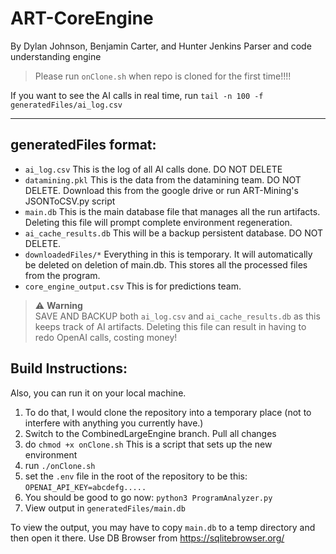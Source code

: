 # ART-CoreEngine
By Dylan Johnson, Benjamin Carter, and Hunter Jenkins
Parser and code understanding engine 

> Please run `onClone.sh` when repo is cloned for the first time!!!!


If you want to see the AI calls in real time, run 
`tail -n 100 -f generatedFiles/ai_log.csv`

---

## generatedFiles format:
- `ai_log.csv` This is the log of all AI calls done. DO NOT DELETE
- `datamining.pkl` This is the data from the datamining team. DO NOT DELETE. 
Download this from the google drive or run ART-Mining's JSONToCSV.py script
- `main.db` This is the main database file that manages all the run artifacts. Deleting this file will prompt complete environment regeneration.
- `ai_cache_results.db` This will be a backup persistent database. DO NOT DELETE.
- `downloadedFiles/*` Everything in this is temporary. It will automatically be deleted on deletion of main.db. This stores all the processed files from the program.
- `core_engine_output.csv` This is for predictions team.

> :warning: **Warning**<br>
SAVE AND BACKUP both `ai_log.csv` and `ai_cache_results.db` as this keeps track of AI artifacts. Deleting this file can result in having to redo OpenAI calls, costing money!

## Build Instructions:

Also, you can run it on your local machine. 

1. To do that, I would clone the repository into a temporary place (not to interfere with anything you currently have.)
2. Switch to the CombinedLargeEngine branch. Pull all changes
3. do `chmod +x onClone.sh` This is a script that sets up the new environment
4. run `./onClone.sh`
5. set the `.env` file in the root of the repository to be this: `OPENAI_API_KEY=abcdefg.....`
6. You should be good to go now: `python3 ProgramAnalyzer.py`
7.  View output in `generatedFiles/main.db`

To view the output, you may have to copy `main.db` to a temp directory and then open it there. Use DB Browser from https://sqlitebrowser.org/